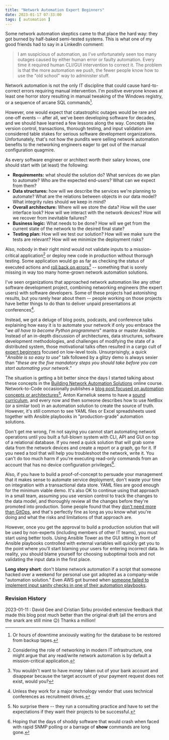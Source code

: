 ```yaml
---
title: "Network Automation Expert Beginners"
date: 2023-01-17 07:33:00
tags: [ automation ]
---
```

Some network automation skeptics came to that place the hard way: they got burned by half-baked semi-tested systems. This is what one of my good friends had to say in a LinkedIn comment:

> I am suspicious of automation, as I've unfortunately seen too many outages caused by either human error or faulty automation. Every time it required human CLI/GUI intervention to correct it. The problem is that the more automation we push, the fewer people know how to use the "old school" way to administer stuff.

Network automation is not the only IT discipline that could cause hard-to-correct errors requiring manual intervention. I'm positive everyone knows at least one horror story resulting in manual tweaking of the Windows registry, or a sequence of arcane SQL commands[^DT].
<!--more-->
[^DT]: Or hours of downtime anxiously waiting for the database to be restored from backup tapes.

However, one would expect that catastrophic outages would be rare and one-off events -- after all, we've been developing software for decades, and we should have learned a few lessons along the way. Concepts like version control, transactions, thorough testing, and input validation are considered table stakes for serious software development organizations. Unfortunately, that's not how the pundits were selling network automation benefits to the networking engineers eager to get out of the manual configuration quagmire.

As every software engineer or architect worth their salary knows, one should start with (at least) the following:

* **Requirements:** what should the solution do? What services do we plan to automate? Who are the expected end-users? What can we expect from them?
* **Data structures:** how will we describe the services we're planning to automate? What are the relations between objects in our data model? What integrity rules should we keep in mind?
* **Overall architecture:** Where will we store the data? How will the user interface look? How will we interact with the network devices? How will we recover from inevitable failures?
* **Business logic:** What needs to be done? How will we get from the current state of the network to the desired final state?
* **Testing plan:** How will we test our solution? How will we make sure the tests are relevant? How will we minimize the deployment risks? 

Also, nobody in their right mind would not validate inputs to a mission-critical application[^NAC] or deploy new code in production without thorough testing. Some application would go as far as checking the status of executed actions and [roll back on errors](/2019/04/recovering-from-network-automation/)[^BA] -- something that is sorely missing in way too many home-grown network automation solutions.

[^NAC]: Considering the role of networking in modern IT infrastructure, one might argue that any read/write network automation is by default a mission-critical application.

[^BA]: You wouldn't want to have money taken out of your bank account and disappear because the target account of your payment request does not exist, would you?

I've seen organizations that approached network automation like any other software development project, combining networking engineers (the expert users) with software developers. Some of these projects had astonishing results, but you rarely hear about them -- people working on those projects have better things to do than to deliver unpaid presentations at conferences[^RD].

[^RD]: Unless they work for a major technology vendor that uses technical conferences as recruitment drives.

Instead, we got a deluge of blog posts, podcasts, and conference talks explaining how easy it is to automate your network if only you embrace the "_we all have to become Python programmers_" mantra or master Ansible. Instead of an in-depth discussion of architectures, data structures, software development methodologies, and challenges of modifying the state of a distributed system, those motivational talks often resulted in a cargo cult of [expert beginners](/2013/05/expert-beginners/) focused on low-level tools. Unsurprisingly, a quick "_Ansible is so easy to use_" talk followed by a glitzy demo is always sexier than "_these are the five mandatory steps you should take before you can start automating your network._"

The situation is getting a bit better since the days I started talking about these concepts in the [Building Network Automation Solutions](https://www.ipspace.net/Building_Network_Automation_Solutions) online course. Network-to-Code occasionally publishes a [blog post focused on automation concepts or architectures](https://blog.networktocode.com/post/network-automation-architecture-part-03/)[^NSD], Anton Karneliuk seems to have a [sound curriculum](https://karneliuk.com/2022/12/tips-for-network-engineers-willing-to-transit-to-network-automation/), and every now and then someone describes how to use NetBox (or a similar tool) in an automation solution to create the source of truth. However, it's still common to see YAML files or Excel spreadsheets used together with Ansible playbooks in "production-grade" automation solutions.

[^NSD]: No surprise there -- they run a consulting practice and have to set the expectations if they want their projects to be successful.

Don't get me wrong, I'm not saying you cannot start automating network operations until you built a full-blown system with CLI, API and GUI on top of a relational database. If you need a quick solution that will grab some data from the network devices and create a report or a graph, go for it. If you need a tool that will help you troubleshoot the network, write it. You can't do too much harm if you're executing read-only commands from an account that has no device configuration privileges[^CRS].

[^CRS]: Hoping that the days of shoddy software that would crash when faced with rapid SNMP polling or a barrage of **show** commands are long gone.

Also, if you have to build a proof-of-concept to persuade your management that it makes sense to automate service deployment, don't waste your time on integration with a transactional data store. YAML files are good enough for the minimum viable demo. It's also OK to continue using that approach in a small team, assuming you use version control to track the changes to the data model, and thoroughly review all the changes before they're promoted into production. Some people found that they [don't need more than GitOps](/2018/08/gitops-in-networking/), and that's perfectly fine as long as you know what you're doing and what the risks and limitations of that approach are.

However, once you get the approval to build a production solution that will be used by non-experts (including members of other IT teams), you must start using better tools. Using Ansible Tower as the GUI sitting in front of Ansible playbooks controlled with external variables will quickly get you to the point where you'll start blaming your users for entering incorrect data. In reality, you should blame yourself for choosing suboptimal tools and not validating the input data in the first place.

**Long story short**: don't blame network automation if a script that someone hacked over a weekend for personal use got adopted as a company-wide "automation solution." Even AWS got burned when [someone failed to implement input sanity checks in one of their automation playbooks](https://aws.amazon.com/message/41926/).

### Revision History

2023-01-11
: David Gee and Cristian Sirbu provided extensive feedback that made this blog post much better than the original draft (all the errors and the snark are still mine 😉) Thanks a million!
